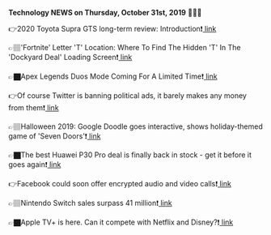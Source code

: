 <b>Technology NEWS on Thursday, October 31st, 2019</b> 📡📡📡 

👉2020 Toyota Supra GTS long-term review: Introduction❗️<a href='https://www.google.com/url?rct=j&sa=t&url=https://www.caradvice.com.au/802240/2020-toyota-supra-gts-long-term-review-introduction/&ct=ga&cd=CAIyGmVjZmViYzNiZjFkNzQyNDM6Y29tOmVuOlVT&usg=AFQjCNFy77yBlypP3UPGVfXZeIdaSLa1Ng'> link</a>

👉🏽'Fortnite' Letter 'T' Location: Where To Find The Hidden 'T' In The 'Dockyard Deal' Loading Screen❗️<a href='https://www.google.com/url?rct=j&sa=t&url=https://www.forbes.com/sites/paultassi/2019/10/31/fortnite-letter-t-location-where-to-find-the-hidden-t-in-the-dockyard-deal-loading-screen/&ct=ga&cd=CAIyGmVjZmViYzNiZjFkNzQyNDM6Y29tOmVuOlVT&usg=AFQjCNEkA5-r_TMzgizpggl52f3gD4PQhA'> link</a>

👉🏿Apex Legends Duos Mode Coming For A Limited Time❗️<a href='https://www.google.com/url?rct=j&sa=t&url=https://www.gamespot.com/articles/apex-legends-duos-mode-coming-for-a-limited-time/1100-6471013/&ct=ga&cd=CAIyGmVjZmViYzNiZjFkNzQyNDM6Y29tOmVuOlVT&usg=AFQjCNFCZwoe_7HjeYeP7GHOMbCdh0STEw'> link</a>

👉Of course Twitter is banning political ads, it barely makes any money from them❗️<a href='https://www.google.com/url?rct=j&sa=t&url=https://www.telegraph.co.uk/technology/2019/10/31/course-twitter-banning-political-ads-barely-makes-money/&ct=ga&cd=CAIyGmVjZmViYzNiZjFkNzQyNDM6Y29tOmVuOlVT&usg=AFQjCNEFyYYkAfKzLat5ORQtdnjMYlU2qg'> link</a>

👉🏽Halloween 2019: Google Doodle goes interactive, shows holiday-themed game of 'Seven Doors'❗️<a href='https://www.google.com/url?rct=j&sa=t&url=https://www.usatoday.com/story/tech/2019/10/31/halloween-2019-google-doodle-becomes-spooky-game-seven-doors/4107615002/&ct=ga&cd=CAIyGmVjZmViYzNiZjFkNzQyNDM6Y29tOmVuOlVT&usg=AFQjCNHb2Ufx2NfXyppLPWG706uT9TxgyQ'> link</a>

👉🏿The best Huawei P30 Pro deal is finally back in stock - get it before it goes again❗️<a href='https://www.google.com/url?rct=j&sa=t&url=https://www.techradar.com/uk/news/the-best-huawei-p30-pro-deal-is-finally-back-in-stock-get-it-before-it-goes-again&ct=ga&cd=CAIyGmVjZmViYzNiZjFkNzQyNDM6Y29tOmVuOlVT&usg=AFQjCNFyhfhe3_ZayCz2iJ7nBwCSBHaBTA'> link</a>

👉Facebook could soon offer encrypted audio and video calls❗️<a href='https://www.google.com/url?rct=j&sa=t&url=https://www.engadget.com/2019/10/31/facebook-audio-video-calls-secret-conversations/&ct=ga&cd=CAIyGmVjZmViYzNiZjFkNzQyNDM6Y29tOmVuOlVT&usg=AFQjCNEn9zu6xDgFVvHp663dBDftRR12tQ'> link</a>

👉🏽Nintendo Switch sales surpass 41 million❗️<a href='https://www.google.com/url?rct=j&sa=t&url=https://venturebeat.com/2019/10/31/nintendo-switch-sales/&ct=ga&cd=CAIyGmVjZmViYzNiZjFkNzQyNDM6Y29tOmVuOlVT&usg=AFQjCNFXM-62S8s4OuweVB6PDQ7fY2FU4Q'> link</a>

👉🏿Apple TV+ is here. Can it compete with Netflix and Disney?❗️<a href='https://www.google.com/url?rct=j&sa=t&url=https://www.latimes.com/entertainment-arts/business/story/2019-10-31/apple-tv-is-here-can-it-compete-with-netflix-and-disney&ct=ga&cd=CAIyGmVjZmViYzNiZjFkNzQyNDM6Y29tOmVuOlVT&usg=AFQjCNHGQ3GH2pDLEl1xXDtj5QKjajxYQQ'> link</a>

